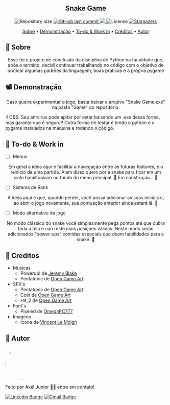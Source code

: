 <h2 align="center">Snake Game</h2>

<p align="center">

  <img alt="Repository size" src="https://img.shields.io/github/repo-size/axeljunior/Snake-game">
  
  <a href="https://github.com/axeljunior/Snake-game/commits/master">
    <img alt="GitHub last commit" src="https://img.shields.io/github/last-commit/axeljunior/Snake-game">
  </a>
    <a href="https://www.repostatus.org/#wip"><img src="https://www.repostatus.org/badges/latest/wip.svg" />
  </a>
  
   <img alt="License" src="https://img.shields.io/badge/license-MIT-brightgreen">
   
   <a href="https://github.com/axeljunior/Snake-game">
    <img alt="Stargazers" src="https://img.shields.io/github/stars/axeljunior/Snake-game?style=social">
  </a>
 
</p>

<p align="center">
 <a href="#Sobre">Sobre</a> •
 <a href="#Demonstrac-oes">Demonstração</a> • 
 <a href="#todo">To-do & Work in</a> • 
 <a href="#creditos">Créditos</a> • 
 <a href="#autor">Autor</a>
</p>

<h2 id="Sobre">🔖 Sobre</h2>
<p align="center">Esse foi o projeto de conclusão da disciplina de Python na faculdade que, após o termino, decidi continuar trabalhando no código com o objetivo de praticar algumas padrões da linguagem, boas praticas e a própria pygame</p>

<h2 id="Demonstrac-oes">📽 Demonstração</h2>

<p align="center">Caso queira experimentar o jogo, basta baixar o arquivo "Snake Game.exe" na pasta "Game" do repositorio.</p>
<p> ‼️ OBS: Seu antvirus pode apitar por estar baixando um .exe dessa forma, mas garanto que é seguro!! Outra forma de testar é tendo o python e o pygame instalados na máquina e rodando o código.</p>

<h2 id="todo">💼 To-do & Work in</h2>

- [ ] Menus 
<p align="center"> Em geral a ideia aqui é facilitar a navegação entre as futuras features, e o reinicio de uma partida. Alem disso quero por a snake para ficar em um ciclo hamiltoniano no fundo do menu principal. 🚧 Em construção... 🚧</p>

- [ ] Sistema de Rank
<p align="center"> A ideia aqui é que, quando perder, você possa adicionar as suas iniciais e, ao abrir o jogo novamente, sua pontuação anterior ainda estará lá. 🛑</p>

- [ ] Modo alternativo de jogo
<p align="center"> No modo clássico do snake você simplesmente pega pontos até que cubra toda a tela e não reste mais posições válidas. Neste modo serão adicionados “power-ups” comidas especiais que deem habilidades para a snake. 🛑</p>

<h2 id="creditos">🤝 Creditos</h2>

<!--ts-->
   * Musicas
     * Powerup! de <a href="https://www.youtube.com/watch?v=mrgVpZhjOWk">Jeremy Blake</a>
     * Pentatonic de <a href="https://opengameart.org/content/8-bit-looping-pentatonic-music">Open Game Art</a>
   * SFX's
     * Pentatonic de <a href="https://opengameart.org/content/8-bit-looping-pentatonic-music">Open Game Art</a>
     * Coin de <a href="https://opengameart.org/content/plingy-coin">Open Game Art</a>
     * Hit_2 de <a href="https://opengameart.org/content/8-bit-sound-effects-library">Open Game Art</a>
   * Font's
     * Pixeled de <a href="https://www.dafont.com/pt/pixeled.font">OmegaPC777</a>
   * Imagens
     * Icone de <a href="https://icon-icons.com/users/5PD4hLKzPcodcgTEWk75F/icon-sets/">Vincent Le Moign</a>
<!--te-->
<h2 id="autor">👾 Autor</h2>

<img style="border-radius: 50%;" src="https://avatars.githubusercontent.com/u/57641489?v=4" width="100px;" alt=""/>

Feito por Axél Junior 👋🏽 entre em contato!

[![Linkedin Badge](https://img.shields.io/badge/-Axel-júnior?style=flat-square&logo=Linkedin&logoColor=white&link=https://www.linkedin.com/in/axel-júnior/)](https://www.linkedin.com/in/axel-júnior/) 
[![Gmail Badge](https://img.shields.io/badge/-alexandre_junior@id.uff.br-c14438?style=flat-square&logo=Gmail&logoColor=white&link=mailto:alexandre_junior@id.uff.br)](mailto:alexandre_junior@id.uff.br)
